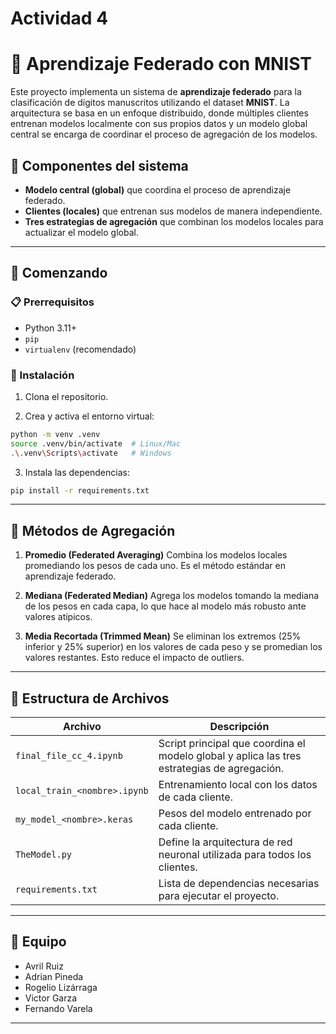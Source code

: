 
# Actividad 4

# 🧠 Aprendizaje Federado con MNIST

Este proyecto implementa un sistema de **aprendizaje federado** para la clasificación de dígitos manuscritos utilizando el dataset **MNIST**. La arquitectura se basa en un enfoque distribuido, donde múltiples clientes entrenan modelos localmente con sus propios datos y un modelo global central se encarga de coordinar el proceso de agregación de los modelos.

## 🧩 Componentes del sistema

* **Modelo central (global)** que coordina el proceso de aprendizaje federado.
* **Clientes (locales)** que entrenan sus modelos de manera independiente.
* **Tres estrategias de agregación** que combinan los modelos locales para actualizar el modelo global.

---

## 🚀 Comenzando

### 📋 Prerrequisitos

* Python 3.11+
* `pip`
* `virtualenv` (recomendado)

### 🔧 Instalación

1. Clona el repositorio.

2. Crea y activa el entorno virtual:

```bash
python -m venv .venv
source .venv/bin/activate  # Linux/Mac
.\.venv\Scripts\activate   # Windows
```

3. Instala las dependencias:

```bash
pip install -r requirements.txt
```

---

## 🧮 Métodos de Agregación

1. **Promedio (Federated Averaging)**
   Combina los modelos locales promediando los pesos de cada uno. Es el método estándar en aprendizaje federado.

2. **Mediana (Federated Median)**
   Agrega los modelos tomando la mediana de los pesos en cada capa, lo que hace al modelo más robusto ante valores atípicos.

3. **Media Recortada (Trimmed Mean)**
   Se eliminan los extremos (25% inferior y 25% superior) en los valores de cada peso y se promedian los valores restantes. Esto reduce el impacto de outliers.

---

## 📂 Estructura de Archivos

| Archivo                        | Descripción                                                                                 |
| ------------------------------ | ------------------------------------------------------------------------------------------- |
| `final_file_cc_4.ipynb`        | Script principal que coordina el modelo global y aplica las tres estrategias de agregación. |
| `local_train_<nombre>.ipynb`   | Entrenamiento local con los datos de cada cliente.                                          |
| `my_model_<nombre>.keras`      | Pesos del modelo entrenado por cada cliente.                                                |
| `TheModel.py`                  | Define la arquitectura de red neuronal utilizada para todos los clientes.                   |
| `requirements.txt`             | Lista de dependencias necesarias para ejecutar el proyecto.                                 |

---

## 👥 Equipo

* Avril Ruiz
* Adrian Pineda
* Rogelio Lizárraga
* Victor Garza
* Fernando Varela

---

